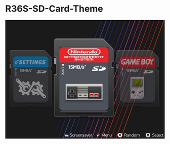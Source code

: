 # R36S-SD-Card-Theme

<img src="https://github.com/Maik-M17/R36S-SD-Card-Theme/blob/main/preview-1.jpg">
